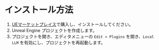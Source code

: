 # インストール方法

1. [UEマーケットプレイス](https://www.unrealengine.com/marketplace/product/b349cc8c5ef840ac90cd08d0ee59a89d)で購入し、インストールしてください。
2. Unreal Engine プロジェクトを作成します。
3. プロジェクトを開き、エディタメニューの `Edit > Plugins` を開き、`Local LLM` を有効にし、プロジェクトを再起動します。

<!-- !!! Warning "Linuxへのインストール方法"
    1. **Windows**のEpic Games Launcherでプラグインをインストールします。
    2. Windowsの`<YOUR ENGINE INSTALATION PATH>\Engine\Plugins\Marketplace\ThreeDGaussians`にあるプラグインをコピーし、Linuxの`<YOUR PROJECT PATH>\Plugins\ThreeDGaussians`に配置します。 -->